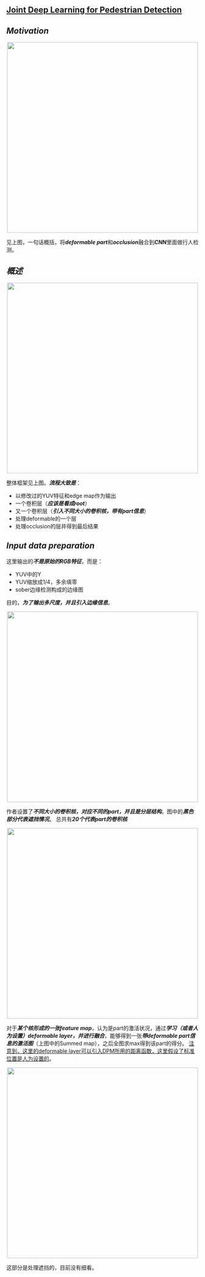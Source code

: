 ## [Joint Deep Learning for Pedestrian Detection](http://www.ee.cuhk.edu.hk/~xgwang/papers/ouyangWiccv13.pdf)

## ***Motivation***

<p align="center"><img src="http://hexo-pic-zhangliliang.qiniudn.com/小Q截图-20141114154713.png" width="500" ></p>

见上图，一句话概括，将***deformable part***和***occlusion***融合到***CNN***里面做行人检测。

## ***概述***

<p align="center"><img src="http://hexo-pic-zhangliliang.qiniudn.com/小Q截图-20141114155325.png" width="500" ></p>

整体框架见上图。***流程大致是***：

- 以修改过的YUV特征和edge map作为输出
- 一个卷积层（***应该是看成root***）
- 又一个卷积层（***引入不同大小的卷积核，带有part信息***）
- 处理deformable的一个层
- 处理occlusion的层并得到最后结果


## ***Input data preparation***

这里输出的***不是原始的RGB特征***，而是：

- YUV中的Y
- YUV缩放成1/4，多余填零
- sober边缘检测构成的边缘图

目的，***为了输出多尺度，并且引入边缘信息***。

<p align="center"><img src="http://hexo-pic-zhangliliang.qiniudn.com/小Q截图-20141114155334.png" width="500" ></p>

作者设置了***不同大小的卷积核，对应不同的part，并且是分层结构***。图中的***黑色部分代表遮挡情况***。
总共有***20个代表part的卷积核***

<p align="center"><img src="http://hexo-pic-zhangliliang.qiniudn.com/小Q截图-20141114155339.png" width="500" ></p>

对于***某个核形成的一张feature map***，认为是part的激活状况，通过***学习（或者人为设置）deformable layer，并进行融合***，能够得到一张***带deformable part信息的激活图***（上图中的Summed map），之后全图求max得到该part的得分。
[注意到，这里的deformable layer可以引入DPM所用的距离函数，这里假设了标准位置是人为设置的]()。

<p align="center"><img src="http://hexo-pic-zhangliliang.qiniudn.com/小Q截图-20141114155349.png" width="500" ></p>

这部分是处理遮挡的，目前没有细看。
